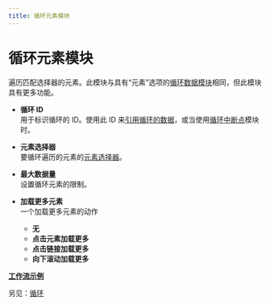 ```yaml
---
title: 循环元素模块
---
```


# 循环元素模块

遍历匹配选择器的元素。此模块与具有“元素”选项的[循环数据模块](/blocks/loop-data.md)相同，但此模块具有更多功能。

- **循环 ID** <br />
  用于标识循环的 ID。使用此 ID 来[引用循环的数据](#accessing-data)，或当使用[循环中断点](/blocks/loop-breakpoint)模块时。

- **元素选择器** <br />
  要循环遍历的元素的[元素选择器](../workflow/element-selector.md)。

- **最大数据量** <br />
  设置循环元素的限制。

- **加载更多元素** <br />
  一个加载更多元素的动作
	- **无**
	- **点击元素加载更多**
	- **点击链接加载更多**
	- **向下滚动加载更多**

[**工作流示例**](https://automa.site/workflow/sIGixG_Cpb5wOaw05_2tZ)


另见：[循环](../workflow/looping.md#using-the-loop-data-or-loop-elements-block)